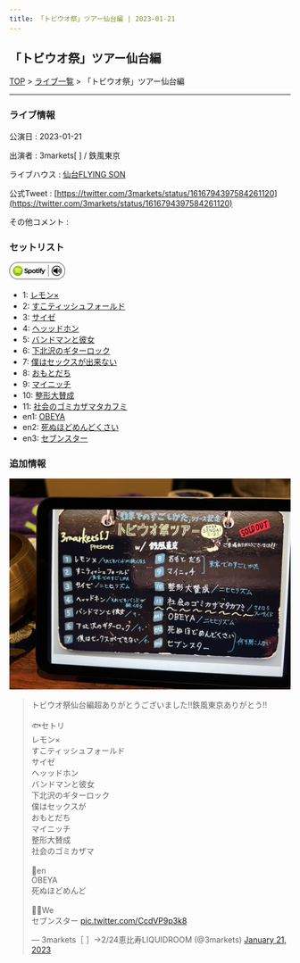 ```yaml
---
title: 「トビウオ祭」ツアー仙台編 | 2023-01-21
---
```

## 「トビウオ祭」ツアー仙台編

[TOP](/setlist/) > [ライブ一覧](lives.html) > 「トビウオ祭」ツアー仙台編

___

### ライブ情報

公演日
:    2023-01-21

出演者
:    3markets[ ] / 鉄風東京

ライブハウス
:    [仙台FLYING SON](livehouse018.html)

公式Tweet
:    [https://twitter.com/3markets/status/1616794397584261120](https://twitter.com/3markets/status/1616794397584261120)

その他コメント
:    

### セットリスト


[![play with spotify](images/spotify-icon.png)](https://open.spotify.com/playlist/1QJXYPgs22xdZuFc8xnU9B)



*  1: [レモン×](song003.html)
*  2: [すこティッシュフォールド](song045.html)
*  3: [サイゼ](song004.html)
*  4: [ヘッッドホン](song030.html)
*  5: [バンドマンと彼女](song009.html)
*  6: [下北沢のギターロック](song015.html)
*  7: [僕はセックスが出来ない](song006.html)
*  8: [おもとだち](song033.html)
*  9: [マイニッチ](song046.html)
*  10: [整形大賛成](song005.html)
*  11: [社会のゴミカザマタカフミ](song002.html)
*  en1: [OBEYA](song021.html)
*  en2: [死ぬほどめんどくさい](song018.html)
*  en3: [セブンスター](song020.html)


### 追加情報


[![セトリ画像](images/050.jpg)](images/050.jpg)


<blockquote class="twitter-tweet"><p lang="ja" dir="ltr">トビウオ祭仙台編超ありがとうございました‼︎鉄風東京ありがとう‼︎<br><br>🐟セトリ<br>レモン×<br>すこティッシュフォールド<br>サイゼ<br>ヘッッドホン<br>バンドマンと彼女<br>下北沢のギターロック<br>僕はセックスが<br>おもとだち<br>マイニッチ<br>整形大賛成<br>社会のゴミカザマ<br><br>👏en<br>OBEYA<br>死ぬほどめんど<br><br>👏👏We<br>セブンスター <a href="https://t.co/CcdVP9p3k8">pic.twitter.com/CcdVP9p3k8</a></p>&mdash; 3markets［ ］→2/24恵比寿LIQUIDROOM (@3markets) <a href="https://twitter.com/3markets/status/1616794397584261120?ref_src=twsrc%5Etfw">January 21, 2023</a></blockquote>
<script async src="https://platform.twitter.com/widgets.js" charset="utf-8"></script>


